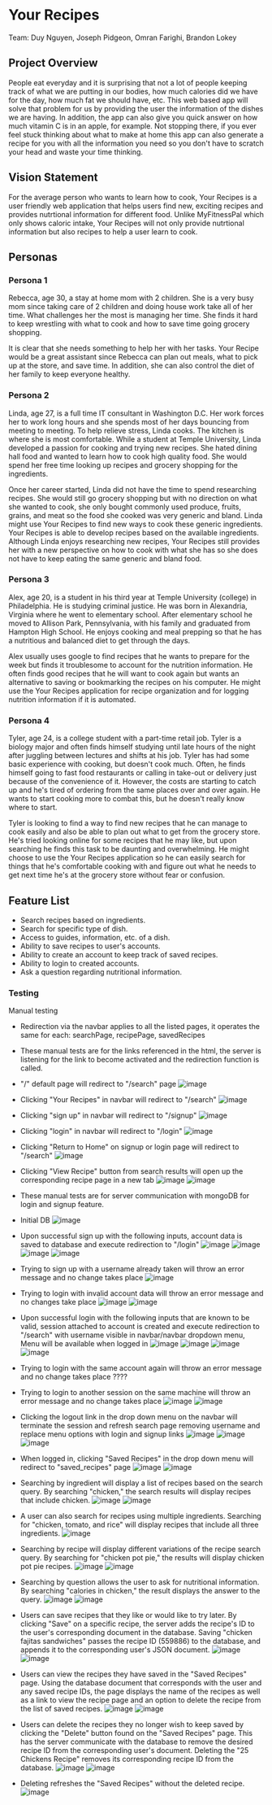 # Your Recipes
Team: Duy Nguyen, Joseph Pidgeon, Omran Farighi, Brandon Lokey

## Project Overview

People eat everyday and it is surprising that not a lot of people keeping track of what we are putting in our bodies, how much calories did we have for the day, how much fat we should have, etc. This web based app will solve that problem for us by providing the user the information of the dishes we are having. In addition, the app can also give you quick answer on how much vitamin C is in an apple, for example. Not stopping there, if you ever feel stuck thinking about what to make at home this app can also generate a recipe for you with all the information you need so you don't have to scratch your head and waste your time thinking.

## Vision Statement

For the average person who wants to learn how to cook, Your Recipes is a user friendly web application that helps users find new, exciting recipes and provides nutrtional information for different food. Unlike MyFitnessPal which only shows caloric intake, Your Recipes will not only provide nutrtional information but also recipes to help a user learn to cook.

## Personas

### Persona 1

Rebecca, age 30, a stay at home mom with 2 children. She is a very busy mom since taking care of 2 children and doing house work take all of her time. What challenges her the most is managing her time. She finds it hard to keep wrestling with what to cook and how to save time going grocery shopping.

It is clear that she needs something to help her with her tasks. Your Recipe would be a great assistant since Rebecca can plan out meals, what to pick up at the store, and save time. In addition, she can also control the diet of her family to keep everyone healthy.

### Persona 2 

Linda, age 27, is a full time IT consultant in Washington D.C. Her work forces her to work long hours and she spends most of her days bouncing from meeting to meeting. To help relieve stress, Linda cooks. The kitchen is where she is most comfortable. While a student at Temple University, Linda developed a passion for cooking and trying new recipes. She hated dining hall food and wanted to learn how to cook high quality food. She would spend her free time looking up recipes and grocery shopping for the ingredients. 

Once her career started, Linda did not have the time to spend researching recipes. She would still go grocery shopping but with no direction on what she wanted to cook, she only bought commonly used produce, fruits, grains, and meat so the food she cooked was very generic and bland. Linda might use Your Recipes to find new ways to cook these generic ingredients. Your Recipes is able to develop recipes based on the available ingredients. Although Linda enjoys researching new recipes, Your Recipes still provides her with a new perspective on how to cook with what she has so she does not have to keep eating the same generic and bland food.

### Persona 3

Alex, age 20, is a student in his third year at Temple University (college) in Philadelphia. He is studying criminal justice. He was born in Alexandria, Virginia where he went to elementary school. After elementary school he moved to Allison Park, Pennsylvania, with his family and graduated from Hampton High School. He enjoys cooking and meal prepping so that he has a nutritious and balanced diet to get through the days.

Alex usually uses google to find recipes that he wants to prepare for the week but finds it troublesome to account for the nutrition information. He often finds good recipes that he will want to cook again but wants an alternative to saving or bookmarking the recipes on his computer. He might use the Your Recipes application for recipe organization and for logging nutrition information if it is automated.


### Persona 4

Tyler, age 24, is a college student with a part-time retail job. Tyler is a biology major and often finds himself studying until late hours of the night after juggling between lectures and shifts at his job. Tyler has had some basic experience with cooking, but doesn't cook much. Often, he finds himself going to fast food restaurants or calling in take-out or delivery just because of the convenience of it. However, the costs are starting to catch up and he's tired of ordering from the same places over and over again. He wants to start cooking more to combat this, but he doesn't really know where to start.

Tyler is looking to find a way to find new recipes that he can manage to cook easily and also be able to plan out what to get from the grocery store. He's tried looking online for some recipes that he may like, but upon searching he finds this task to be daunting and overwhelming. He might choose to use the Your Recipes application so he can easily search for things that he's comfortable cooking with and figure out what he needs to get next time he's at the grocery store without fear or confusion.

## Feature List

- Search recipes based on ingredients.
- Search for specific type of dish.
- Access to guides, information, etc. of a dish.
- Ability to save recipes to user's accounts.
- Ability to create an account to keep track of saved recipes.
- Ability to login to created accounts.
- Ask a question regarding nutritional information.

### Testing

Manual testing

- Redirection via the navbar applies to all the listed pages, it operates the same for each: searchPage, recipePage, savedRecipes
- These manual tests are for the links referenced in the html, the server is listening for the link to become activated and the redirection function is called.
- "/" default page will redirect to "/search" page 
![image](https://user-images.githubusercontent.com/59928547/100687563-86fb1680-334e-11eb-8333-c5a7a85e4acc.png)
- Clicking "Your Recipes" in navbar will redirect to "/search"
![image](https://user-images.githubusercontent.com/59928547/100687624-a1cd8b00-334e-11eb-84fd-fc53074c582d.png)
- Clicking "sign up" in navbar will redirect to "/signup"
![image](https://user-images.githubusercontent.com/59928547/100687735-d4778380-334e-11eb-89ad-e299fc02a2be.png)
- Clicking "login" in navbar will redirect to "/login"
![image](https://user-images.githubusercontent.com/59928547/100687897-24eee100-334f-11eb-8aa4-0c3254f2fa37.png)
- Clicking "Return to Home" on signup or login page will redirect to "/search"
![image](https://user-images.githubusercontent.com/59928547/100688296-06d5b080-3350-11eb-8214-58cb5cab5680.png)
- Clicking "View Recipe" button from search results will open up the corresponding recipe page in a new tab
![image](https://user-images.githubusercontent.com/59928547/100688472-721f8280-3350-11eb-9b81-a91d4d04b191.png)
![image](https://user-images.githubusercontent.com/59928547/100688617-c75b9400-3350-11eb-81f7-3b51f1a22dfa.png)

- These manual tests are for server communication with mongoDB for login and signup feature.
- Initial DB
![image](https://user-images.githubusercontent.com/59928547/100689129-dc84f280-3351-11eb-90ac-7746b42a98ff.png)
- Upon successful sign up with the following inputs, account data is saved to database and execute redirection to "/login"
![image](https://user-images.githubusercontent.com/59928547/100689292-338ac780-3352-11eb-8037-b8cb8664c17c.png)
![image](https://user-images.githubusercontent.com/59928547/100689379-5ae19480-3352-11eb-8457-32118c7e85f6.png)
![image](https://user-images.githubusercontent.com/59928547/100689412-6c2aa100-3352-11eb-83dc-b00dd9ee2c0f.png)
![image](https://user-images.githubusercontent.com/59928547/100689573-b7dd4a80-3352-11eb-8541-f19eacd618cc.png)
- Trying to sign up with a username already taken will throw an error message and no change takes place
![image](https://user-images.githubusercontent.com/59928547/100689733-0c80c580-3353-11eb-980a-d6177ef9c5d2.png)
- Trying to login with invalid account data will throw an error message and no changes take place
![image](https://user-images.githubusercontent.com/59928547/100690438-85345180-3354-11eb-8699-193ca5bb83aa.png)
![image](https://user-images.githubusercontent.com/59928547/100690485-9ed59900-3354-11eb-9bb8-60ece4507911.png)
- Upon successful login with the following inputs that are known to be valid, session attached to account is created and execute redirection to "/search" with username visible in navbar/navbar dropdown menu, Menu will be available when logged in
![image](https://user-images.githubusercontent.com/59928547/100689875-55387e80-3353-11eb-8a2c-381f2217471a.png)
![image](https://user-images.githubusercontent.com/59928547/100689989-9e88ce00-3353-11eb-97c7-da8c9ead09cf.png)
![image](https://user-images.githubusercontent.com/59928547/100690054-c11ae700-3353-11eb-8ee4-a26b7d497147.png)
![image](https://user-images.githubusercontent.com/59928547/100690782-48b52580-3355-11eb-9b90-e8e8866e0a8d.png)
- Trying to login with the same account again will throw an error message and no change takes place
????
- Trying to login to another session on the same machine will throw an error message and no change takes place
![image](https://user-images.githubusercontent.com/59928547/100690680-0db2f200-3355-11eb-8ff0-94dfb5c02640.png)
![image](https://user-images.githubusercontent.com/59928547/100690884-77330080-3355-11eb-90d1-5205e024b549.png)
- Clicking the logout link in the drop down menu on the navbar will terminate the session and refresh search page removing username and replace menu options with login and signup links
![image](https://user-images.githubusercontent.com/59928547/100690919-8dd95780-3355-11eb-9925-692f73fa9851.png)
![image](https://user-images.githubusercontent.com/59928547/100691012-c0835000-3355-11eb-8e0c-fb6ea57cb0b4.png)
![image](https://user-images.githubusercontent.com/59928547/100691401-a138f280-3356-11eb-97a1-9b7530df5f92.png)
- When logged in, clicking "Saved Recipes" in the drop down menu will redirect to "saved_recipes" page
![image](https://user-images.githubusercontent.com/59928547/100691179-21ab2380-3356-11eb-9494-5be777947c9d.png)
![image](https://user-images.githubusercontent.com/59928547/100691210-325b9980-3356-11eb-80a2-6b16fb2b13bb.png)

- Searching by ingredient will display a list of recipes based on the search query. By searching "chicken," the search results will display recipes that include chicken.
![image](./images/IngredientSearchBefore.png)
![image](./images/IngredientSearchAfter.png)

- A user can also search for recipes using multiple ingredients. Searching for "chicken, tomato, and rice" will display recipes that include all three ingredients.
![image](./images/MultipleIngredientSearch.png)

- Searching by recipe will display different variations of the recipe search query. By searching for "chicken pot pie," the results will display chicken pot pie recipes.
![image](./images/RecipeSearchBefore.png)
![image](./images/RecipeSearchAfter.png)

- Searching by question allows the user to ask for nutritional information. By searching "calories in chicken," the result displays the answer to the query.
![image](./images/QuestionBefore.png)
![image](./images/QuestionAfter.png)

- Users can save recipes that they like or would like to try later. By clicking "Save" on a specific recipe, the server adds the recipe's ID to the user's corresponding document in the database. Saving "chicken fajitas sandwiches" passes the recipe ID (559886) to the database, and appends it to the corresponding user's JSON document.
![image](./images/SaveRecipe.png)
![image](./images/SaveMongo.png)

- Users can view the recipes they have saved in the "Saved Recipes" page. Using the database document that corresponds with the user and any saved recipe IDs, the page displays the name of the recipes as well as a link to view the recipe page and an option to delete the recipe from the list of saved recipes.
![image](./images/SavedRecipesPage.png)
![image](./images/SavedRecipesPageMongo.png)

- Users can delete the recipes they no longer wish to keep saved by clicking the "Delete" button found on the "Saved Recipes" page. This has the server communicate with the database to remove the desired recipe ID from the corresponding user's document. Deleting the "25 Chickens Recipe" removes its corresponding recipe ID from the database.
![image](./images/DeleteRecipe.png)
![image](./images/DeleteRecipeMongo.png)

- Deleting refreshes the "Saved Recipes" without the deleted recipe.
![image](./images/SavedRecipesPageAfterDelete.png)
